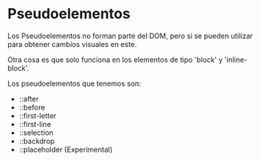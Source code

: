 # Pseudoelementos

Los Pseudoelementos no forman parte del DOM, pero si se pueden utilizar para obtener cambios visuales en este.

Otra cosa es que solo funciona en los elementos de tipo 'block' y 'inline-block'.

Los pseudoelementos que tenemos son:

* ::after
* ::before
* ::first-letter
* ::first-line
* ::selection
* ::backdrop
* ::placeholder (Experimental)
